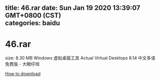 
title: 46.rar
date: Sun Jan 19 2020 13:39:07 GMT+0800 (CST)    
categories: baidu
---

# 46.rar
size: 8.30 MB
 Windows 虚拟桌面工具 Actual Virtual Desktops 8.14 中文多语免费版 - 大眼仔旭
 

[How to download](https://bpcam.bemobtrk.com/go/2ceec3aa-1ca2-46d6-b9ff-aaa5c184517c?jno=3059)